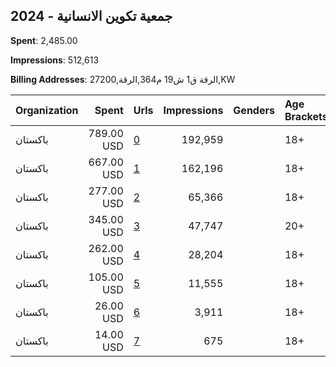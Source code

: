 ## 2024 - جمعية تكوين الانسانية 
**Spent**: 2,485.00

**Impressions**: 512,613

**Billing Addresses**: الرقة ق1 ش19 م364,الرقة,27200,KW

|Organization|Spent|Urls|Impressions|Genders|Age Brackets|Country Codes|
|:---|---:|:---|---:|:---|:---|:---|
|باكستان|789.00 USD|[0](https://www.snap.com/political-ads/asset/51558223d9ba14286770b6af879ec37e8f975fa9aee12ff405fc60df5776db34?mediaType=mp4)|192,959||18+|kuwait|
|باكستان|667.00 USD|[1](https://www.snap.com/political-ads/asset/929e7bcd11eeaebaed269afdd299b133cba38e52aa8a3be7b66cc06b3598a95e?mediaType=mp4)|162,196||18+|kuwait|
|باكستان|277.00 USD|[2](https://www.snap.com/political-ads/asset/91bc5499183ebe9785f59f4b7822dd7d8155a10c3155890b526e00af7706fec6?mediaType=mp4)|65,366||18+|kuwait|
|باكستان|345.00 USD|[3](https://www.snap.com/political-ads/asset/383c9a10a61939be8368dc37512f6dd8e49ed0340e872436b94046df24fe0171?mediaType=mp4)|47,747||20+|kuwait|
|باكستان|262.00 USD|[4](https://www.snap.com/political-ads/asset/2e15ecabeb868f0135b45f4ab3216804440ee8849aa0d73ce630ddaa5f8b64da?mediaType=mp4)|28,204||18+|kuwait|
|باكستان|105.00 USD|[5](https://www.snap.com/political-ads/asset/8cfef6d824c05b6fc8e2ad3d909307e7e935037d2befbf6aabe24931a6937346?mediaType=mp4)|11,555||18+|kuwait|
|باكستان|26.00 USD|[6](https://www.snap.com/political-ads/asset/383c9a10a61939be8368dc37512f6dd8e49ed0340e872436b94046df24fe0171?mediaType=mp4)|3,911||18+|kuwait|
|باكستان|14.00 USD|[7](https://www.snap.com/political-ads/asset/2e15ecabeb868f0135b45f4ab3216804440ee8849aa0d73ce630ddaa5f8b64da?mediaType=mp4)|675||18+|kuwait|
